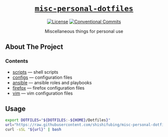 <div align="center" markdown="1">

# [`misc-personal-dotfiles`][url-repo]

[![License][badge-license]][url-license]
[![Conventional Commits][badge-conventionalcommits]][url-conventionalcommits]

Miscellaneous things for personal use

</div>

## About The Project

### Contents

- [scripts] — shell scripts
- [configs] — configuration files
- [ansible] — ansible roles and playbooks
- [firefox] — firefox configuration files
- [vim] — vim configuration files

## Usage

```bash
export DOTFILES="${DOTFILES:-${HOME}/Dotfiles}"
url="https://raw.githubusercontent.com/shishifubing/misc-personal-dotfiles/main/scripts/setup.sh"
curl -sSL "${url}" | bash
```

<!-- relative links -->

[scripts]: scripts
[configs]: configs
[ansible]: ansible
[firefox]: firefox
[vim]: vim

<!-- project links -->

[url-repo]: https://github.com/shishifubing/misc-personal-dotfiles
[url-license]: https://github.com/shishifubing/misc-personal-dotfiles/blob/main/LICENSE

<!-- external links -->

[url-conventionalcommits]: https://conventionalcommits.org

<!-- badge links -->

[badge-license]: https://img.shields.io/github/license/shishifubing/misc-personal-dotfiles.svg
[badge-conventionalcommits]: https://img.shields.io/badge/conventional--commits-1.0.0-%23FE5196?logo=conventionalcommits&logoColor=white
